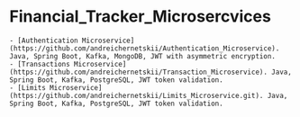 # Financial_Tracker_Microsercvices

    - [Authentication Microservice](https://github.com/andreichernetskii/Authentication_Microservice). Java, Spring Boot, Kafka, MongoDB, JWT with asymmetric encryption.
    - [Transactions Microservice](https://github.com/andreichernetskii/Transaction_Microservice). Java, Spring Boot, Kafka, PostgreSQL, JWT token validation.
    - [Limits Microservice](https://github.com/andreichernetskii/Limits_Microservice.git). Java, Spring Boot, Kafka, PostgreSQL, JWT token validation.
